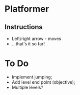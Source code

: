 # Platformer

## Instructions

+ Left/right arrow - moves
+ ...that's it so far!

# To Do

+ Implement jumping;
+ Add level end point (objective);
+ Multiple levels?